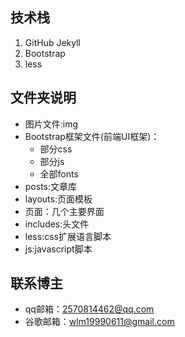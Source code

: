 ## 技术栈
1. GitHub Jekyll
2. Bootstrap
3. less
## 文件夹说明
* 图片文件:img
* Bootstrap框架文件(前端UI框架)：
   * 部分css
   * 部分js
   * 全部fonts 
* posts:文章库
* layouts:页面模板
* 页面：几个主要界面
* includes:头文件
* less:css扩展语言脚本
* js:javascript脚本

## 联系博主
* qq邮箱：2570814462@qq.com
* 谷歌邮箱：wlm19990611@gmail.com


